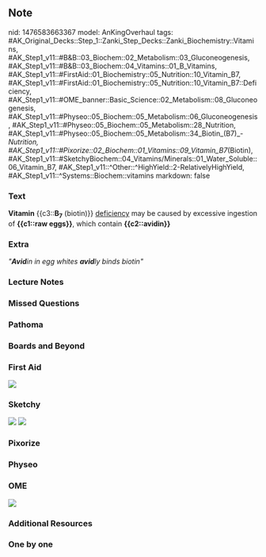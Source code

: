 ## Note
nid: 1476583663367
model: AnKingOverhaul
tags: #AK_Original_Decks::Step_1::Zanki_Step_Decks::Zanki_Biochemistry::Vitamins, #AK_Step1_v11::#B&B::03_Biochem::02_Metabolism::03_Gluconeogenesis, #AK_Step1_v11::#B&B::03_Biochem::04_Vitamins::01_B_Vitamins, #AK_Step1_v11::#FirstAid::01_Biochemistry::05_Nutrition::10_Vitamin_B7, #AK_Step1_v11::#FirstAid::01_Biochemistry::05_Nutrition::10_Vitamin_B7::Deficiency, #AK_Step1_v11::#OME_banner::Basic_Science::02_Metabolism::08_Gluconeogenesis, #AK_Step1_v11::#Physeo::05_Biochem::05_Metabolism::06_Gluconeogenesis, #AK_Step1_v11::#Physeo::05_Biochem::05_Metabolism::28_Nutrition, #AK_Step1_v11::#Physeo::05_Biochem::05_Metabolism::34_Biotin_(B7)_-_Nutrition, #AK_Step1_v11::#Pixorize::02_Biochem::01_Vitamins::09_Vitamin_B7_(Biotin), #AK_Step1_v11::#SketchyBiochem::04_Vitamins/Minerals::01_Water_Soluble::06_Vitamin_B7, #AK_Step1_v11::^Other::^HighYield::2-RelativelyHighYield, #AK_Step1_v11::^Systems::Biochem::vitamins
markdown: false

### Text
<div>
  <div>
    <div>
      <div>
        <b>Vitamin</b> {{c3::<b>B</b><sub style=
        "font-weight: bold;">7</sub> (biotin)}} <u>deficiency</u>
        may be caused by excessive ingestion of <b>{{c1::raw
        eggs}}</b>, which contain <b>{{c2::avidin}}</b>
      </div>
    </div>
  </div>
</div>

### Extra
<i>"<b>Avid</b>in in egg whites <b>avid</b>ly binds biotin"</i>

### Lecture Notes


### Missed Questions


### Pathoma


### Boards and Beyond


### First Aid
<img src="tmpEqNyFN.png">

### Sketchy
<img src="Screen%20Shot%202021-02-01%20at%2009.23.57.jpg">
<img src="Screen%20Shot%202021-02-01%20at%2009.24.11.jpg">

### Pixorize


### Physeo


### OME
<div class="ome-widget">
  <a href=
  "https://onlinemeded.org/spa/metabolism/gluconeogenesis/acquire?ref=anki">
  <img src="_OME_AnkiFlashcards_Lesson_1.png"></a>
</div>

### Additional Resources


### One by one


